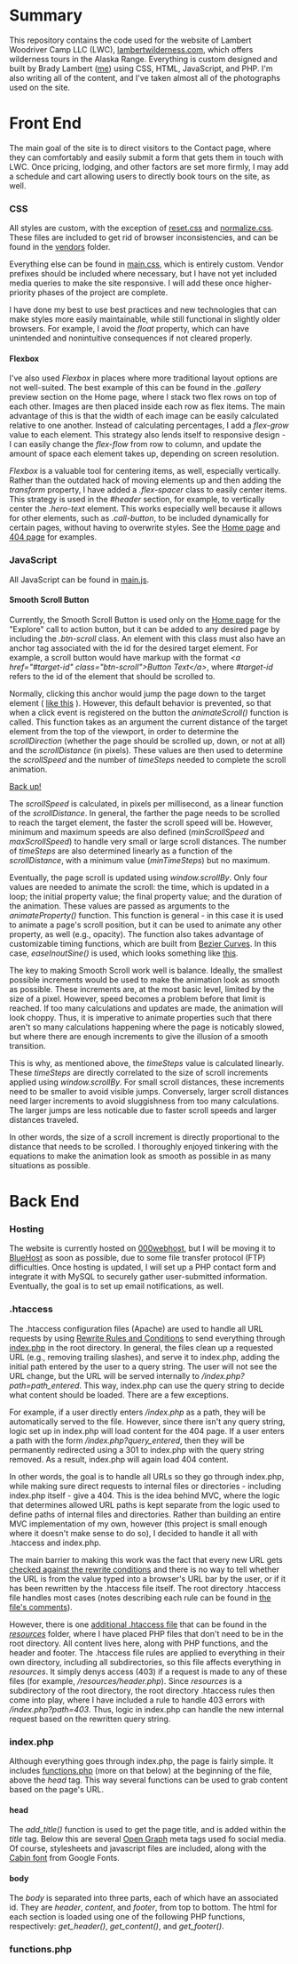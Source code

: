 # Summary

This repository contains the code used for the website of Lambert Woodriver Camp LLC (LWC), [lambertwilderness.com](http://www.lambertwilderness.com/), which offers wilderness tours in the Alaska Range. Everything is custom designed and built by Brady Lambert ([me](https://github.com/lambertbrady)) using CSS, HTML, JavaScript, and PHP. I'm also writing all of the content, and I've taken almost all of the photographs used on the site.

# Front End

The main goal of the site is to direct visitors to the Contact page, where they can comfortably and easily submit a form that gets them in touch with LWC. Once pricing, lodging, and other factors are set more firmly, I may add a schedule and cart allowing users to directly book tours on the site, as well.

### CSS

All styles are custom, with the exception of [reset.css](http://meyerweb.com/eric/tools/css/reset/) and [normalize.css](github.com/necolas/normalize.css). These files are included to get rid of browser inconsistencies, and can be found in the [vendors](../master/vendors/) folder.

Everything else can be found in [main.css](../master/main.css), which is entirely custom. Vendor prefixes should be included where necessary, but I have not yet included media queries to make the site responsive. I will add these once higher-priority phases of the project are complete.

I have done my best to use best practices and new technologies that can make styles more easily maintainable, while still functional in slightly older browsers. For example, I avoid the *float* property, which can have unintended and nonintuitive consequences if not cleared properly.

#### Flexbox

I've also used *Flexbox* in places where more traditional layout options are not well-suited. The best example of this can be found in the *.gallery* preview section on the Home page, where I stack two flex rows on top of each other. Images are then placed inside each row as flex items. The main advantage of this is that the width of each image can be easily calculated relative to one another. Instead of calculating percentages, I add a *flex-grow* value to each element. This strategy also lends itself to responsive design - I can easily change the *flex-flow* from row to column, and update the amount of space each element takes up, depending on screen resolution.

*Flexbox* is a valuable tool for centering items, as well, especially vertically. Rather than the outdated hack of moving elements up and then adding the *transform* property, I have added a *.flex-spacer* class to easily center items. This strategy is used in the *#header* section, for example, to vertically center the *.hero-text* element. This works especially well because it allows for other elements, such as *.call-button*, to be included dynamically for certain pages, without having to overwrite styles. See the [Home page](http://www.lambertwilderness.com/) and [404 page](http://www.lambertwilderness.com/404) for examples.

### JavaScript

All JavaScript can be found in [main.js](../master/main.js).

#### Smooth Scroll Button

Currently, the Smooth Scroll Button is used only on the [Home page](http://www.lambertwilderness.com/) for the "Explore" call to action button, but it can be added to any desired page by including the *.btn-scroll* class. An element with this class must also have an anchor tag associated with the id for the desired target element. For example, a scroll button would have markup with the format *\<a href="#target-id" class="btn-scroll">Button Text\</a>*, where *#target-id* refers to the id of the element that should be scrolled to.

Normally, clicking this anchor would jump the page down to the target element (<a name="example"> [like this](#target) </a>). However, this default behavior is prevented, so that when a click event is registered on the button the *animateScroll()* function is called. This function takes as an argument the current distance of the target element from the top of the viewport, in order to determine the *scrollDirection* (whether the page should be scrolled up, down, or not at all) and the *scrollDistance* (in pixels). These values are then used to determine the *scrollSpeed* and the number of *timeSteps* needed to complete the scroll animation.

<a name="target">[Back up!](#example)</a>

The *scrollSpeed* is calculated, in pixels per millisecond, as a linear function of the *scrollDistance*. In general, the farther the page needs to be scrolled to reach the target element, the faster the scroll speed will be. However, minimum and maximum speeds are also defined (*minScrollSpeed* and *maxScrollSpeed*) to handle very small or large scroll distances. The number of *timeSteps* are also determined linearly as a function of the *scrollDistance*, with a minimum value (*minTimeSteps*) but no maximum.

Eventually, the page scroll is updated using *window.scrollBy*. Only four values are needed to animate the scroll: the time, which is updated in a loop; the initial property value; the final property value; and the duration of the animation. These values are passed as arguments to the *animateProperty()* function. This function is general - in this case it is used to animate a page's scroll position, but it can be used to animate any other property, as well (e.g., opacity). The function also takes advantage of customizable timing functions, which are built from [Bezier Curves](http://cubic-bezier.com/). In this case, *easeInoutSine()* is used, which looks something like [this](http://easings.net/#easeInOutSine).

The key to making Smooth Scroll work well is balance. Ideally, the smallest possible increments would be used to make the animation look as smooth as possible. These increments are, at the most basic level, limited by the size of a pixel. However, speed becomes a problem before that limit is reached. If too many calculations and updates are made, the animation will look choppy. Thus, it is imperative to animate properties such that there aren't so many calculations happening where the page is noticably slowed, but where there are enough increments to give the illusion of a smooth transition.

This is why, as mentioned above, the *timeSteps* value is calculated linearly. These *timeSteps* are directly correlated to the size of scroll increments applied using *window.scrollBy*. For small scroll distances, these increments need to be smaller to avoid visible jumps. Conversely, larger scroll distances need larger increments to avoid sluggishness from too many calculations. The larger jumps are less noticable due to faster scroll speeds and larger distances traveled.

In other words, the size of a scroll increment is directly proportional to the distance that needs to be scrolled. I thoroughly enjoyed tinkering with the equations to make the animation look as smooth as possible in as many situations as possible.

# Back End

### Hosting

The website is currently hosted on [000webhost](https://www.000webhost.com/), but I will be moving it to [BlueHost](https://www.bluehost.com/) as soon as possible, due to some file transfer protocol (FTP) difficulties. Once hosting is updated, I will set up a PHP contact form and integrate it with MySQL to securely gather user-submitted information. Eventually, the goal is to set up email notifications, as well.

### .htaccess

The .htaccess configuration files (Apache) are used to handle all URL requests by using [Rewrite Rules and Conditions](http://httpd.apache.org/docs/2.0/mod/mod_rewrite.html#rewriterule) to send everything through [index.php](../master/index.php) in the root directory. In general, the files clean up a requested URL (e.g., removing trailing slashes), and serve it to index.php, adding the initial path entered by the user to a query string. The user will not see the URL change, but the URL will be served internally to */index.php?path=path_entered*. This way, index.php can use the query string to decide what content should be loaded. There are a few exceptions.

For example, if a user directly enters */index.php* as a path, they will be automatically served to the file. However, since there isn't any query string, logic set up in index.php will load content for the 404 page. If a user enters a path with the form */index.php?query_entered*, then they will be permanently redirected using a 301 to index.php with the query string removed. As a result, index.php will again load 404 content.

In other words, the goal is to handle all URLs so they go through index.php, while making sure direct requests to internal files or directories - including index.php itself - give a 404. This is the idea behind MVC, where the logic that determines allowed URL paths is kept separate from the logic used to define paths of internal files and directories. Rather than building an entire MVC implementation of my own, however (this project is small enough where it doesn't make sense to do so), I decided to handle it all with .htaccess and index.php.

The main barrier to making this work was the fact that every new URL gets [checked against the rewrite conditions](http://httpd.apache.org/docs/2.2/rewrite/tech.html) and there is no way to tell whether the URL is from the value typed into a browser's URL bar by the user, or if it has been rewritten by the .htaccess file itself. The root directory .htaccess file handles most cases (notes describing each rule can be found in [the file's comments](../master/.htaccess)).

However, there is one [additional .htaccess file](../master/resources/.htaccess) that can be found in the [*resources*](../master/resources) folder, where I have placed PHP files that don't need to be in the root directory. All content lives here, along with PHP functions, and the header and footer. The .htaccess file rules are applied to everything in their own directory, including all subdirectories, so this file affects everything in *resources*. It simply denys access (403) if a request is made to any of these files (for example, */resources/header.php*). Since *resources* is a subdirectory of the root directory, the root directory .htaccess rules then come into play, where I have included a rule to handle 403 errors with */index.php?path=403*. Thus, logic in index.php can handle the new internal request based on the rewritten query string.

### index.php

Although everything goes through index.php, the page is fairly simple. It includes [functions.php](../master/resources/functions.php) (more on that below) at the beginning of the file, above the *head* tag. This way several functions can be used to grab content based on the page's URL.

#### head

The *add_title()* function is used to get the page title, and is added within the *title* tag. Below this are several [Open Graph](http://ogp.me/) meta tags used fo social media. Of course, stylesheets and javascript files are included, along with the [Cabin font](https://fonts.google.com/specimen/Cabin) from Google Fonts.

#### body

The *body* is separated into three parts, each of which have an associated id. They are *header*, *content*, and *footer*, from top to bottom. The html for each section is loaded using one of the following PHP functions, respectively: *get_header()*, *get_content()*, and *get_footer()*.

### functions.php

